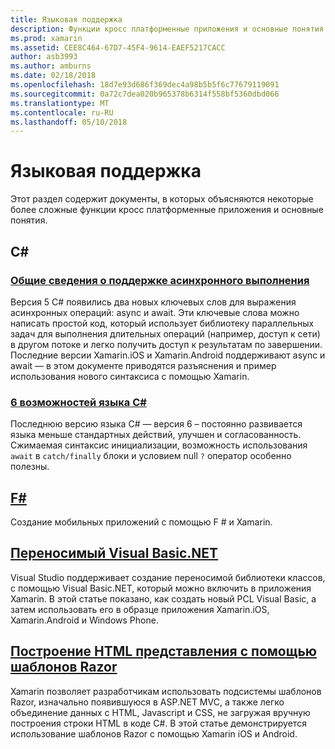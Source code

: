 ```yaml
---
title: Языковая поддержка
description: Функции кросс платформенные приложения и основные понятия.
ms.prod: xamarin
ms.assetid: CEE8C464-67D7-45F4-9614-EAEF5217CACC
author: asb3993
ms.author: amburns
ms.date: 02/18/2018
ms.openlocfilehash: 18d7e93d686f369dec4a98b5b5f6c77679119091
ms.sourcegitcommit: 0a72c7dea020b965378b6314f558bf5360dbd066
ms.translationtype: MT
ms.contentlocale: ru-RU
ms.lasthandoff: 05/10/2018
---
```

# <a name="language-support"></a>Языковая поддержка

Этот раздел содержит документы, в которых объясняются некоторые более сложные функции кросс платформенные приложения и основные понятия.

## <a name="c"></a>C# 
###  <a name="async-support-overviewcross-platformplatformasyncmd"></a>[Общие сведения о поддержке асинхронного выполнения](~/cross-platform/platform/async.md)

Версия 5 C# появились два новых ключевых слов для выражения асинхронных операций: async и await. Эти ключевые слова можно написать простой код, который использует библиотеку параллельных задач для выполнения длительных операций (например, доступ к сети) в другом потоке и легко получить доступ к результатам по завершении. Последние версии Xamarin.iOS и Xamarin.Android поддерживают async и await — в этом документе приводятся разъяснения и пример использования нового синтаксиса с помощью Xamarin.

### <a name="c-6-language-featurescross-platformplatformcsharp-sixmd"></a>[6 возможностей языка C#](~/cross-platform/platform/csharp-six.md)

Последнюю версию языка C# — версия 6 – постоянно развивается языка меньше стандартных действий, улучшен и согласованность. Сжимаемая синтаксис инициализации, возможность использования `await` в `catch/finally` блоки и условием null `?` оператор особенно полезны.

## <a name="ffsharpindexmd"></a>[F#](fsharp/index.md)

Создание мобильных приложений с помощью F # и Xamarin.

##  <a name="portable-visual-basicnetcross-platformplatformvisual-basicindexmd"></a>[Переносимый Visual Basic.NET](~/cross-platform/platform/visual-basic/index.md)

Visual Studio поддерживает создание переносимой библиотеки классов, с помощью Visual Basic.NET, который можно включить в приложения Xamarin. В этой статье показано, как создать новый PCL Visual Basic, а затем использовать его в образце приложения Xamarin.iOS, Xamarin.Android и Windows Phone.

##  <a name="building-html-views-using-razor-templatescross-platformplatformrazor-html-templatesindexmd"></a>[Построение HTML представления с помощью шаблонов Razor](~/cross-platform/platform/razor-html-templates/index.md)

Xamarin позволяет разработчикам использовать подсистемы шаблонов Razor, изначально появившуюся в ASP.NET MVC, а также легко объединение данных с HTML, Javascript и CSS, не загружая вручную построения строки HTML в коде C#.
В этой статье демонстрируется использование шаблонов Razor с помощью Xamarin iOS и Android.
